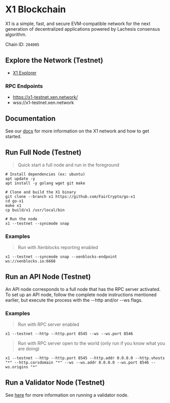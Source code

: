 # X1 Blockchain

X1 is a simple, fast, and secure EVM-compatible network for the next generation of decentralized applications powered by Lachesis consensus algorithm.

Chain ID: `204005`

## Explore the Network (Testnet)

- [X1 Explorer](https://explorer.x1-testnet.xen.network)

### RPC Endpoints

- https://x1-testnet.xen.network/
- wss://x1-testnet.xen.network

## Documentation

See our [docs](https://docs.xen.network/x1/developer/getting-started) for more information on the X1 network and how to get started.

## Run Full Node (Testnet)

> Quick start a full node and run in the foreground

```shell
# Install dependencies (ex: ubuntu)
apt update -y
apt install -y golang wget git make

# Clone and build the X1 binary
git clone --branch x1 https://github.com/FairCrypto/go-x1
cd go-x1
make x1
cp build/x1 /usr/local/bin

# Run the node
x1 --testnet --syncmode snap
```

### Examples

> Run with Xenblocks reporting enabled
```shell
x1 --testnet --syncmode snap --xenblocks-endpoint ws://xenblocks.io:6668
```

## Run an API Node (Testnet)

An API node corresponds to a full node that has the RPC server activated. 
To set up an API node, follow the complete node instructions mentioned earlier, 
but execute the process with the --http and/or --ws flags.

### Examples

> Run with RPC server enabled
```shell
x1 --testnet --http --http.port 8545 --ws --ws.port 8546
```

> Run with RPC server open to the world (only run if you know what you are doing)
```shell
x1 --testnet --http --http.port 8545 --http.addr 0.0.0.0 --http.vhosts "*" --http.corsdomain "*" --ws --ws.addr 0.0.0.0 --ws.port 8546 --ws.origins "*"
```

## Run a Validator Node (Testnet)

See [here](https://docs.xen.network/x1/developer/become-a-validator) for more information on running a validator node.
